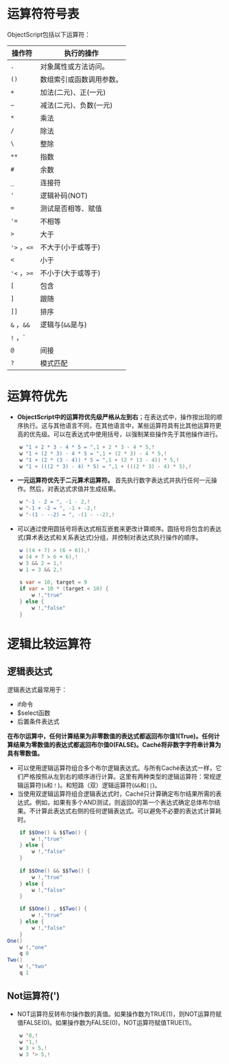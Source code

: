 # 运算符符号表

ObjectScript包括以下运算符：

操作符	|执行的操作
---|---
`.`	|对象属性或方法访问。
`()`	|数组索引或函数调用参数。
`+`	|加法(二元)、正(一元)
`–`	|减法(二元)、负数(一元)
`*`	|乘法
`/`	|除法
`\`	|整除
`**`	|指数
`#`	|余数
`_`	|连接符
`'`	|逻辑补码(NOT)
`=`	|测试是否相等、赋值
`'=`	|不相等
`>`	|大于
`'>` ，`<=`|不大于(小于或等于)
`<`	|小于
`'<` ，`>=` | 不小于(大于或等于)
`[`	|包含
`]`	|跟随
`]]`	|排序
`&` ，`&&`  | 逻辑与(`&&`是与) 
`!` ，`||`| 逻辑或(`||`是或)
`@`	| 间接
`?`	|模式匹配

# 运算符优先

- **ObjectScript中的运算符优先级严格从左到右**；在表达式中，操作按出现的顺序执行。这与其他语言不同，在其他语言中，某些运算符具有比其他运算符更高的优先级。可以在表达式中使用括号，以强制某些操作先于其他操作进行。

```java
	w "1 + 2 * 3 - 4 * 5 = ",1 + 2 * 3 - 4 * 5,! 
	w "1 + (2 * 3) - 4 * 5 = ",1 + (2 * 3) - 4 * 5,!  
	w "1 + (2 * (3 - 4)) * 5 = ",1 + (2 * (3 - 4)) * 5,!  
	w "1 + (((2 * 3) - 4) * 5) = ",1 + (((2 * 3) - 4) * 5),!
```

- **一元运算符优先于二元算术运算符。** 首先执行数字表达式并执行任何一元操作。然后，对表达式求值并生成结果。

```java
	w "-1 - 2 = ", -1 - 2,!       
	w "-1 + -2 = ", -1 + -2,!     
	w "-(1 - --2) = ", -(1 - --2),!
```
- 可以通过使用圆括号将表达式相互嵌套来更改计算顺序。圆括号将包含的表达式(算术表达式和关系表达式)分组，并控制对表达式执行操作的顺序。

```java
	w ((4 + 7) > (6 + 6)),!       
	w (4 + 7 > 6 + 6),!
	w 3 && 2 = 1,!
	w 1 = 3 && 2,!
	
	s var = 10, target = 9
	if var = 10 * (target < 10) {
		w !,"true" 
	} else {
		w !,"false" 
	}
```
# 逻辑比较运算符

## 逻辑表达式

逻辑表达式最常用于：

- if命令
- $select函数
- 后置条件表达式

**在布尔运算中，任何计算结果为非零数值的表达式都返回布尔值1(True)。任何计算结果为零数值的表达式都返回布尔值0(FALSE)。Caché将非数字字符串计算为具有零数值。**

- 可以使用逻辑运算符组合多个布尔逻辑表达式。与所有Caché表达式一样，它们严格按照从左到右的顺序进行计算。这里有两种类型的逻辑运算符：常规逻辑运算符(`&`和`！`)。和短路（双）逻辑运算符(`&&`和`||`)。
- 当使用双逻辑运算符组合逻辑表达式时，Caché只计算确定布尔结果所需的表达式。例如，如果有多个AND测试，则返回0的第一个表达式确定总体布尔结果。不计算此表达式右侧的任何逻辑表达式。可以避免不必要的表达式计算耗时。

```java
	if $$One() & $$Two() {
		w !,"true" 
	} else {
		w !,"false" 
	}
	
	if $$One() && $$Two() {
		w !,"true" 
	} else {
		w !,"false" 
	}

	if $$One() , $$Two() {
		w !,"true" 
	} else {
		w !,"false" 
	}
One() 
	w !,"one"
	q 0
Two()
	w !,"two"
	q 1
```

## Not运算符(')

- NOT运算符反转布尔操作数的真值。如果操作数为TRUE(1)，则NOT运算符赋值FALSE(0)。如果操作数为FALSE(0)，NOT运算符赋值TRUE(1)。

```java
	w '0,!
	w '1,!
	w 3 > 5,!
	w 3 '> 5,!
```